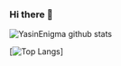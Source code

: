  ### Hi there 👋

<!--
**YasinEnigma/YasinEnigma** is a ✨ _special_ ✨ repository because its `README.md` (this file) appears on your GitHub profile.

Here are some ideas to get you started:

- 🔭 I’m currently working on ...
- 🌱 I’m currently learning ...
- 👯 I’m looking to collaborate on ...
- 🤔 I’m looking for help with ...
- 💬 Ask me about ...
- 📫 How to reach me: ...
- 😄 Pronouns: ...
- ⚡ Fun fact: ...
-->

![YasinEnigma github stats](https://github-readme-stats.vercel.app/api?username=YasinEnigma&show_icons=true&theme=tokyonight)

[![Top Langs](https://github-readme-stats.vercel.app/api/top-langs/?username=YasinEnigma)]
